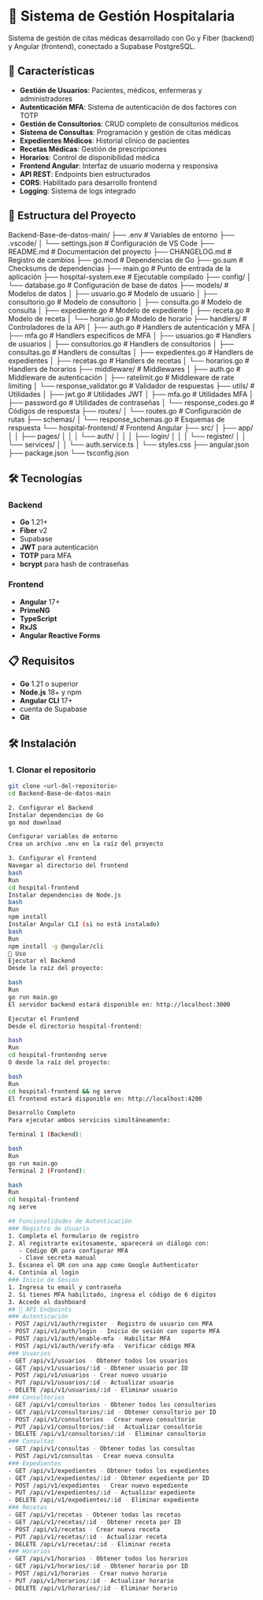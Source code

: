 # 🏥 Sistema de Gestión Hospitalaria

Sistema de gestión de citas médicas desarrollado con Go y Fiber (backend) y Angular (frontend), conectado a Supabase PostgreSQL.

## 🚀 Características

- **Gestión de Usuarios**: Pacientes, médicos, enfermeras y administradores
- **Autenticación MFA**: Sistema de autenticación de dos factores con TOTP
- **Gestión de Consultorios**: CRUD completo de consultorios médicos
- **Sistema de Consultas**: Programación y gestión de citas médicas
- **Expedientes Médicos**: Historial clínico de pacientes
- **Recetas Médicas**: Gestión de prescripciones
- **Horarios**: Control de disponibilidad médica
- **Frontend Angular**: Interfaz de usuario moderna y responsiva
- **API REST**: Endpoints bien estructurados
- **CORS**: Habilitado para desarrollo frontend
- **Logging**: Sistema de logs integrado

## 📁 Estructura del Proyecto
Backend-Base-de-datos-main/
├── .env                    # Variables de entorno
├── .vscode/
│   └── settings.json      # Configuración de VS Code
├── README.md              # Documentación del proyecto
├── CHANGELOG.md           # Registro de cambios
├── go.mod                 # Dependencias de Go
├── go.sum                 # Checksums de dependencias
├── main.go                # Punto de entrada de la aplicación
├── hospital-system.exe    # Ejecutable compilado
├── config/
│   └── database.go        # Configuración de base de datos
├── models/                # Modelos de datos
│   ├── usuario.go         # Modelo de usuario
│   ├── consultorio.go     # Modelo de consultorio
│   ├── consulta.go        # Modelo de consulta
│   ├── expediente.go      # Modelo de expediente
│   ├── receta.go          # Modelo de receta
│   └── horario.go         # Modelo de horario
├── handlers/              # Controladores de la API
│   ├── auth.go            # Handlers de autenticación y MFA
│   ├── mfa.go             # Handlers específicos de MFA
│   ├── usuarios.go        # Handlers de usuarios
│   ├── consultorios.go    # Handlers de consultorios
│   ├── consultas.go       # Handlers de consultas
│   ├── expedientes.go     # Handlers de expedientes
│   ├── recetas.go         # Handlers de recetas
│   └── horarios.go        # Handlers de horarios
├── middleware/            # Middlewares
│   ├── auth.go            # Middleware de autenticación
│   ├── ratelimit.go       # Middleware de rate limiting
│   └── response_validator.go # Validador de respuestas
├── utils/                 # Utilidades
│   ├── jwt.go             # Utilidades JWT
│   ├── mfa.go             # Utilidades MFA
│   ├── password.go        # Utilidades de contraseñas
│   └── response_codes.go  # Códigos de respuesta
├── routes/
│   └── routes.go          # Configuración de rutas
├── schemas/
│   └── response_schemas.go # Esquemas de respuesta
└── hospital-frontend/     # Frontend Angular
├── src/
│   ├── app/
│   │   ├── pages/
│   │   │   └── auth/
│   │   │       ├── login/
│   │   │       └── register/
│   │   └── services/
│   │       └── auth.service.ts
│   └── styles.css
├── angular.json
├── package.json
└── tsconfig.json


## 🛠️ Tecnologías

### Backend
- **Go** 1.21+
- **Fiber** v2 
- Supabase
- **JWT** para autenticación
- **TOTP** para MFA
- **bcrypt** para hash de contraseñas

### Frontend
- **Angular** 17+
- **PrimeNG** 
- **TypeScript**
- **RxJS**
- **Angular Reactive Forms**

## 📋 Requisitos

- **Go** 1.21 o superior
- **Node.js** 18+ y npm
- **Angular CLI** 17+
- cuenta de Supabase
- **Git**

## 🛠️ Instalación

### 1. Clonar el repositorio
```bash
git clone <url-del-repositorio>
cd Backend-Base-de-datos-main

2. Configurar el Backend
Instalar dependencias de Go
go mod download

Configurar variables de entorno
Crea un archivo .env en la raíz del proyecto

3. Configurar el Frontend
Navegar al directorio del frontend
bash
Run
cd hospital-frontend
Instalar dependencias de Node.js
bash
Run
npm install
Instalar Angular CLI (si no está instalado)
bash
Run
npm install -g @angular/cli
🚀 Uso
Ejecutar el Backend
Desde la raíz del proyecto:

bash
Run
go run main.go
El servidor backend estará disponible en: http://localhost:3000

Ejecutar el Frontend
Desde el directorio hospital-frontend:

bash
Run
cd hospital-frontendng serve
O desde la raíz del proyecto:

bash
Run
cd hospital-frontend && ng serve
El frontend estará disponible en: http://localhost:4200

Desarrollo Completo
Para ejecutar ambos servicios simultáneamente:

Terminal 1 (Backend):

bash
Run
go run main.go
Terminal 2 (Frontend):

bash
Run
cd hospital-frontend
ng serve

## Funcionalidades de Autenticación
### Registro de Usuario
1. Completa el formulario de registro
2. Al registrarte exitosamente, aparecerá un diálogo con:
   - Código QR para configurar MFA
   - Clave secreta manual
3. Escanea el QR con una app como Google Authenticator
4. Continúa al login
### Inicio de Sesión
1. Ingresa tu email y contraseña
2. Si tienes MFA habilitado, ingresa el código de 6 dígitos
3. Accede al dashboard
## 📡 API Endpoints
### Autenticación
- POST /api/v1/auth/register - Registro de usuario con MFA
- POST /api/v1/auth/login - Inicio de sesión con soporte MFA
- POST /api/v1/auth/enable-mfa - Habilitar MFA
- POST /api/v1/auth/verify-mfa - Verificar código MFA
### Usuarios
- GET /api/v1/usuarios - Obtener todos los usuarios
- GET /api/v1/usuarios/:id - Obtener usuario por ID
- POST /api/v1/usuarios - Crear nuevo usuario
- PUT /api/v1/usuarios/:id - Actualizar usuario
- DELETE /api/v1/usuarios/:id - Eliminar usuario
### Consultorios
- GET /api/v1/consultorios - Obtener todos los consultorios
- GET /api/v1/consultorios/:id - Obtener consultorio por ID
- POST /api/v1/consultorios - Crear nuevo consultorio
- PUT /api/v1/consultorios/:id - Actualizar consultorio
- DELETE /api/v1/consultorios/:id - Eliminar consultorio
### Consultas
- GET /api/v1/consultas - Obtener todas las consultas
- POST /api/v1/consultas - Crear nueva consulta
### Expedientes
- GET /api/v1/expedientes - Obtener todos los expedientes
- GET /api/v1/expedientes/:id - Obtener expediente por ID
- POST /api/v1/expedientes - Crear nuevo expediente
- PUT /api/v1/expedientes/:id - Actualizar expediente
- DELETE /api/v1/expedientes/:id - Eliminar expediente
### Recetas
- GET /api/v1/recetas - Obtener todas las recetas
- GET /api/v1/recetas/:id - Obtener receta por ID
- POST /api/v1/recetas - Crear nueva receta
- PUT /api/v1/recetas/:id - Actualizar receta
- DELETE /api/v1/recetas/:id - Eliminar receta
### Horarios
- GET /api/v1/horarios - Obtener todos los horarios
- GET /api/v1/horarios/:id - Obtener horario por ID
- POST /api/v1/horarios - Crear nuevo horario
- PUT /api/v1/horarios/:id - Actualizar horario
- DELETE /api/v1/horarios/:id - Eliminar horario

